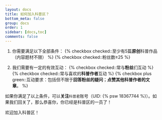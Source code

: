 ```yaml
---
layout: docs
title: 如何加入科普区？
bottom_meta: false
group: docs
order: 1
sidebar: [docs,toc]
comments: false
---
```

1. 你需要满足以下全部条件：
  {% checkbox checked::至少有5篇**原创**科普作品（内容题材不限） %}
  {% checkbox checked::粉丝数≥25 %}

2. 我们需要有一定的有效互动：
   {% checkbox checked::常与**粉丝**们互动 %}
   {% checkbox checked::常与喜欢的**科普作者**互动 %}
   {% checkbox plus green::互动要求：包括但不限于**回答粉丝的疑问**；**点赞其他科普作者的文章**。 %}

如果你满足了以上条件，可以**关注**`科普君`账号（UID: {% psw 18367744 %}）。如果我们回关了，那么恭喜你，你已经是科普区的一员了！

欢迎加入科普区！